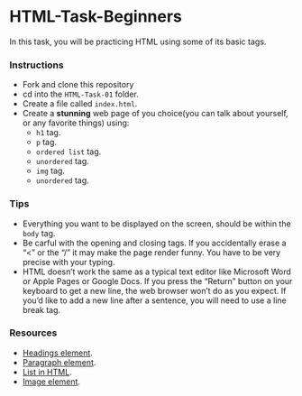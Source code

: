 # HTML-Task-Beginners
In this task, you will be practicing HTML using some of its basic tags.

### Instructions
- Fork and clone this repository
- cd into the `HTML-Task-01` folder.
- Create a file called `index.html`.
- Create a **stunning** web page of you choice(you can talk about yourself, or any favorite things) using:
     - `h1` tag.
     - `p` tag.
     - `ordered list` tag.
     - `unordered` tag.
     - `img` tag.
     - `unordered` tag.

### Tips
- Everything you want to be displayed on the screen, should be within the `body` tag.
- Be carful with the opening and closing tags. If you accidentally erase a “<” or the “/” it may make the page render funny. You have to be very precise with your typing.
- HTML doesn’t work the same as a typical text editor like Microsoft Word or Apple Pages or Google Docs. If you press the “Return” button on your keyboard to get a new line, the web browser won’t do as you expect. If you’d like to add a new line after a sentence, you will need to use a line break tag. <br>

### Resources
- [Headings element](https://developer.mozilla.org/en-US/docs/Web/HTML/Element/Heading_Elements).
- [Paragraph element](https://developer.mozilla.org/en-US/docs/Web/HTML/Element/p).
- [List in HTML](https://developer.mozilla.org/en-US/docs/Web/HTML/Element/ul).
- [Image element](https://developer.mozilla.org/en-US/docs/Web/HTML/Element/img).
